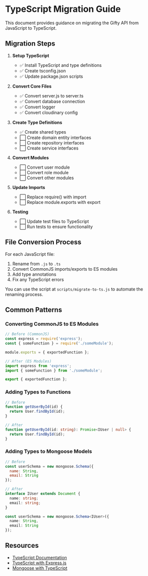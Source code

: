 # TypeScript Migration Guide

This document provides guidance on migrating the Gifty API from JavaScript to TypeScript.

## Migration Steps

1. **Setup TypeScript**
   - ✅ Install TypeScript and type definitions
   - ✅ Create tsconfig.json
   - ✅ Update package.json scripts

2. **Convert Core Files**
   - ✅ Convert server.js to server.ts
   - ✅ Convert database connection
   - ✅ Convert logger
   - ✅ Convert cloudinary config

3. **Create Type Definitions**
   - ✅ Create shared types
   - ⬜ Create domain entity interfaces
   - ⬜ Create repository interfaces
   - ⬜ Create service interfaces

4. **Convert Modules**
   - ⬜ Convert user module
   - ⬜ Convert role module
   - ⬜ Convert other modules

5. **Update Imports**
   - ⬜ Replace require() with import
   - ⬜ Replace module.exports with export

6. **Testing**
   - ⬜ Update test files to TypeScript
   - ⬜ Run tests to ensure functionality

## File Conversion Process

For each JavaScript file:

1. Rename from `.js` to `.ts`
2. Convert CommonJS imports/exports to ES modules
3. Add type annotations
4. Fix any TypeScript errors

You can use the script at `scripts/migrate-to-ts.js` to automate the renaming process.

## Common Patterns

### Converting CommonJS to ES Modules

```javascript
// Before (CommonJS)
const express = require('express');
const { someFunction } = require('./someModule');

module.exports = { exportedFunction };
```

```typescript
// After (ES Modules)
import express from 'express';
import { someFunction } from './someModule';

export { exportedFunction };
```

### Adding Types to Functions

```javascript
// Before
function getUserById(id) {
  return User.findById(id);
}
```

```typescript
// After
function getUserById(id: string): Promise<IUser | null> {
  return User.findById(id);
}
```

### Adding Types to Mongoose Models

```javascript
// Before
const userSchema = new mongoose.Schema({
  name: String,
  email: String
});
```

```typescript
// After
interface IUser extends Document {
  name: string;
  email: string;
}

const userSchema = new mongoose.Schema<IUser>({
  name: String,
  email: String
});
```

## Resources

- [TypeScript Documentation](https://www.typescriptlang.org/docs/)
- [TypeScript with Express.js](https://blog.logrocket.com/typescript-with-node-js-and-express/)
- [Mongoose with TypeScript](https://mongoosejs.com/docs/typescript.html) 